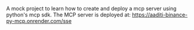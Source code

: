 A mock project to learn how to create and deploy a mcp server using python's mcp sdk. 
The MCP server is deployed at: https://aaditi-binance-py-mcp.onrender.com/sse